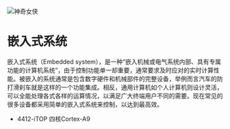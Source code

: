 
 ![神奇女侠](http://7xsic8.com1.z0.glb.clouddn.com/%E7%A5%9E%E5%A5%87%E5%A5%B3%E4%BE%A05.jpg "神奇女侠") 

# 嵌入式系统
嵌入式系统（Embedded system），是一种“嵌入机械或电气系统内部、具有专属功能的计算机系统”，由于控制功能单一却重要，通常要求及时应对的实时计算性能。被嵌入的系统通常是包含数字硬件和机械部件的完整设备，举例而言汽车的防打滑刹车就是这样的一个功能集成。相反，通用计算机如个人计算机则设计灵活，可以全能处理各式各样的运算情况，以满足广大终端用户不同的需要。现在常见的很多设备都采用简单的嵌入式系统来控制，以达到最高效。


+ 4412-iTOP
四核Cortex-A9
